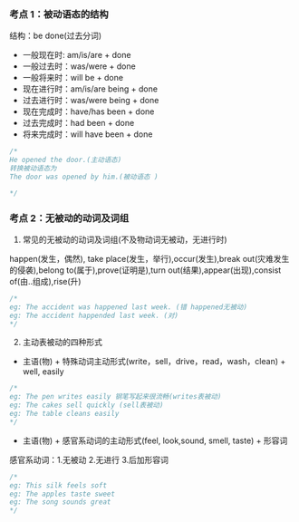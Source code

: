 ### 考点 1：被动语态的结构

结构：be done(过去分词)

- 一般现在时: am/is/are + done
- 一般过去时：was/were + done
- 一般将来时：will be + done
- 现在进行时：am/is/are being + done
- 过去进行时：was/were being + done
- 现在完成时：have/has been + done
- 过去完成时：had been + done
- 将来完成时：will have been + done

```js
/*
He opened the door.(主动语态) 
转换被动语态为
The door was opened by him.(被动语态 )

*/
```

### 考点 2：无被动的动词及词组

1. 常见的无被动的动词及词组(不及物动词无被动，无进行时)

happen(发生，偶然), take place(发生，举行),occur(发生),break out(灾难发生的侵袭),belong to(属于),prove(证明是),turn out(结果),appear(出现),consist of(由..组成),rise(升)

```js
/*
eg: The accident was happened last week. (错 happened无被动)
eg: The accident happended last week. (对)
*/
```

2. 主动表被动的四种形式

- 主语(物) + 特殊动词主动形式(write，sell，drive，read，wash，clean) + well, easily

```js
/*
eg: The pen writes easily 钢笔写起来很流畅(writes表被动)
eg: The cakes sell quickly (sell表被动)
eg: The table cleans easily
*/
```

- 主语(物) + 感官系动词的主动形式(feel, look,sound, smell, taste) + 形容词

感官系动词：1.无被动 2.无进行 3.后加形容词

```js
/*
eg: This silk feels soft
eg: The apples taste sweet 
eg: The song sounds great
*/
```
